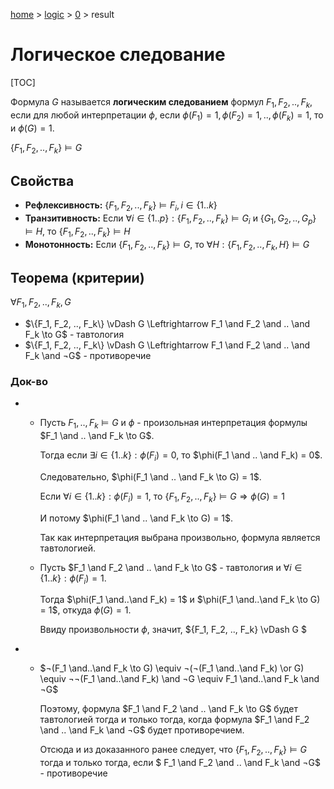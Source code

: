 [home](../../) > [logic](../) > [0](./) > result

# Логическое следование

[TOC]

Формула $G$ называется **логическим следованием** формул $F_1, F_2, .., F_k$, если для любой интерпретации $\phi$, если $\phi(F_1) = 1, \phi(F_2) = 1, .., \phi(F_k) = 1$, то и $\phi(G) = 1$.

$\{F_1, F_2, .., F_k\} \vDash G​$

## Свойства

- **Рефлексивность:** $\{F_1, F_2, .., F_k\} \vDash F_i , i \in \{1..k\}$
- **Транзитивность:** Eсли $\forall i \in \{1..p\} : \{F_1, F_2, .., F_k\} \vDash G_i$ и $\{G_1, G_2, .., G_p\} \vDash H$, то $\{F_1, F_2, .., F_k\} \vDash H$
- **Монотонность:** Если $\{F_1, F_2, .., F_k\} \vDash G$, то $\forall H : \{F_1, F_2, .., F_k, H\} \vDash G$

## Теорема (критерии)

$\forall F_1, F_2, .., F_k, G$

- $\{F_1, F_2, .., F_k\} \vDash G \Leftrightarrow F_1 \and F_2 \and .. \and F_k \to G$ - тавтология
- $\{F_1, F_2, .., F_k\} \vDash G \Leftrightarrow F_1 \and F_2 \and .. \and F_k \and ¬G$ - противоречие

### Док-во

- - Пусть $F_1, .., F_k \vDash G$ и $\phi$ - произольная интерпретация формулы $F_1 \and .. \and F_k \to G$.

    Тогда если 	 $\exists i \in \{1..k\}: \phi (F_i) = 0$, то $\phi(F_1 \and .. \and F_k) = 0$.

    Следовательно, $\phi(F_1 \and .. \and F_k \to G) = 1$.

    Если $\forall i \in \{1..k\} : \phi(F_i) = 1$, то $\{F_1, F_2, .., F_k\} \vDash G \Rightarrow \phi(G) = 1$

    И потому  $\phi(F_1 \and .. \and F_k \to G) = 1$.

    Так как интерпретация выбрана произвольно, формула является тавтологией.

  - Пусть $F_1 \and F_2 \and .. \and F_k \to G$ - тавтология и $\forall i \in \{1..k\} : \phi(F_i) = 1$.

    Тогда $\phi(F_1 \and..\and F_k) = 1$ и $\phi(F_1 \and..\and F_k \to G) = 1$, откуда $\phi(G) = 1$.

    Ввиду произвольности $\phi$, значит, $\{F_1, F_2, .., F_k\} \vDash G $

- - $¬(F_1 \and..\and F_k \to G) \equiv ¬(¬(F_1 \and..\and F_k) \or G) \equiv ¬¬(F_1 \and..\and F_k) \and ¬G \equiv F_1 \and..\and F_k \and ¬G$

    Поэтому, формула $F_1 \and F_2 \and .. \and F_k \to G$ будет тавтологией тогда и только тогда, когда формула $F_1 \and F_2 \and .. \and F_k \and ¬G$ будет противоречием. 

    Отсюда и из доказанного ранее следует, что $\{F_1, F_2, .., F_k\} \vDash G$ тогда и только тогда, если $ F_1 \and F_2 \and .. \and F_k \and ¬G$ - противоречие